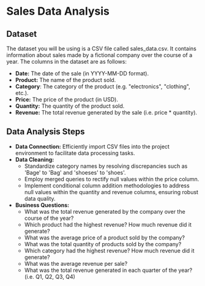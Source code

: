 # Sales Data Analysis
## Dataset
The dataset you will be using is a CSV file called sales_data.csv.
It contains information about sales made by a fictional company over the course of a year. The columns in the dataset are as follows:

- **Date:** The date of the sale (in YYYY-MM-DD format).
- **Product:** The name of the product sold.
- **Category**: The category of the product (e.g. "electronics", "clothing", etc.).
- **Price:** The price of the product (in USD).
- **Quantity:** The quantity of the product sold.
- **Revenue:** The total revenue generated by the sale (i.e. price * quantity).

## Data Analysis Steps
- **Data Connection:** Efficiently import CSV files into the project environment to facilitate data processing tasks.
- **Data Cleaning:** 
   - Standardize category names by resolving discrepancies such as 'Bage' to 'Bag' and 'shoeses' to 'shoes'.
   - Employ merged queries to rectify null values within the price column.
   - Implement conditional column addition methodologies to address null values within the quantity and revenue columns, ensuring robust data quality.
- **Business Questions:**
   - What was the total revenue generated by the company over the course of the year?
   - Which product had the highest revenue? How much revenue did it generate?
   - What was the average price of a product sold by the company?
   - What was the total quantity of products sold by the company?
   - Which category had the highest revenue? How much revenue did it generate?
   - What was the average revenue per sale?
   - What was the total revenue generated in each quarter of the year? (i.e. Q1, Q2, Q3, Q4)


